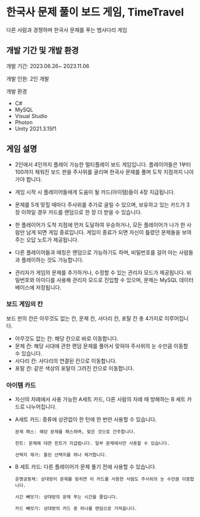 # 한국사 문제 풀이 보드 게임, TimeTravel
다른 사람과 경쟁하며 한국사 문제를 푸는 뱀사다리 게임

## 개발 기간 및 개발 환경
개발 기간: 2023.06.26~ 2023.11.06

개발 인원: 2인 개발

개발 환경
- C#
- MySQL
- Visual Studio
- Photon
- Unity 2021.3.15f1

## 게임 설명
- 2인에서 4인까지 플레이 가능한 멀티플레이 보드 게임입니다. 플레이어들은 1부터 100까지 채워진 보드 판을 주사위를 굴리며 한국사 문제를 풀며 도착 지점까지 나아가야 합니다.

- 게임 시작 시 플레이어들에게 도움이 될 카드(아이템)들이 4장 지급됩니다.

- 문제를 5개 맞힐 때마다 주사위를 추가로 굴릴 수 있으며, 보유하고 있는 카드가 3장 이하일 경우 카드를 랜덤으로 한 장 더 받을 수 있습니다.

- 한 플레이어가 도착 지점에 먼저 도달하여 우승하거나, 모든 플레이어가 나가 한 사람만 남게 되면 게임 종료입니다. 게임이 종료가 되면 자신이 틀렸던 문제들을 보여주는 오답 노트가 제공됩니다.

- 다른 플레이어들과 매칭은 랜덤으로 가능하기도 하며, 비밀번호를 걸어 아는 사람들과 플레이하는 것도 가능합니다.

- 관리자가 게임의 문제를 추가하거나, 수정할 수 있는 관리자 모드가 제공됩니다. 비밀번호와 아이디를 사용해 관리자 모드로 진입할 수 있으며, 문제는 MySQL 데이터베이스에 저장됩니다.

### 보드 게임의 칸
보드 판의 칸은 아무것도 없는 칸, 문제 칸, 사다리 칸, 포탈 칸 총 4가지로 이루어집니다.
- 아무것도 없는 칸: 해당 칸으로 바로 이동합니다.
- 문제 칸: 해당 시대에 관한 랜덤 문제를 풀어서 맞혀야 주사위의 눈 수만큼 이동할 수 있습니다.
- 사다리 칸: 사다리의 연결된 칸으로 이동합니다.
- 포탈 칸: 같은 색상의 포탈이 그려진 칸으로 이동합니다.


### 아이템 카드
- 자신의 차례에서 사용 가능한 A세트 카드, 다른 사람의 차례 때 방해하는 B 세트 카드로 나누어집니다.
- A세트 카드: 종류에 상관없이 한 턴에 한 번만 사용할 수 있습니다.
    
      문제 패스: 해당 문제를 패스하며, 맞은 것으로 간주합니다.
    
      힌트: 문제에 대한 힌트가 지급됩니다. 일부 문제에서만 사용할 수 있습니다.
    
      선택지 제거: 틀린 선택지를 하나 제거합니다.

- B 세트 카드: 다른 플레이어가 문제 풀기 전에 사용할 수 있습니다.

      운명공동체: 상대방이 문제를 맞히면 이 카드를 사용한 사람도 주사위의 눈 수만큼 이동합니다.
    
      시간 빼앗기: 상대방의 문제 푸는 시간을 줄입니다.

      카드 빼앗기: 상대방의 카드 중 하나를 랜덤으로 가져옵니다.

    
    
     

